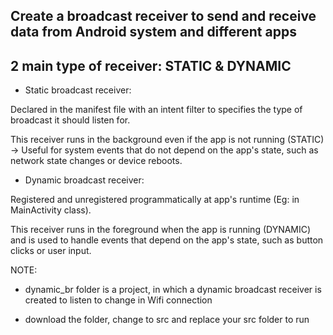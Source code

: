 ## Create a broadcast receiver to send and receive data from Android system and different apps

## 2 main type of receiver: STATIC & DYNAMIC

+ Static broadcast receiver:  

Declared in the manifest file with an intent filter to specifies the type of broadcast it should listen for.

This receiver runs in the background even if the app is not running (STATIC) -> Useful for system events that do not depend on the app's state, such as network state changes or device reboots.


+ Dynamic broadcast receiver:

Registered and unregistered programmatically at app's runtime (Eg: in MainActivity class).

This receiver runs in the foreground when the app is running (DYNAMIC) and is used to handle events that depend on the app's state, such as button clicks or user input.

NOTE:

- dynamic_br folder is a project, in which a dynamic broadcast receiver is created to listen to change in Wifi connection

- download the folder, change to src and replace your src folder to run
